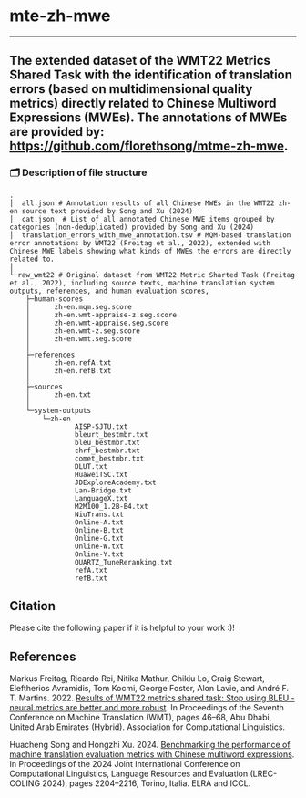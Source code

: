 # mte-zh-mwe
<!-- Copyright [19 Mar 2024] [florethsong]  

 Licensed under the Apache License, Version 2.0 (the "License");
 you may not use this file except in compliance with the License.
 You may obtain a copy of the License at

    http://www.apache.org/licenses/LICENSE-2.0

 Unless required by applicable law or agreed to in writing, software
 distributed under the License is distributed on an "AS IS" BASIS,
 WITHOUT WARRANTIES OR CONDITIONS OF ANY KIND, either express or implied.
 See the License for the specific language governing permissions and
 limitations under the License.-->
---
The extended dataset of the WMT22 Metrics Shared Task with the identification of translation errors (based on multidimensional quality metrics) directly related to Chinese Multiword Expressions (MWEs). The annotations of MWEs are provided by: https://github.com/florethsong/mtme-zh-mwe.
---

### :card_index_dividers: Description of file structure
```
.
│  all.json # Annotation results of all Chinese MWEs in the WMT22 zh-en source text provided by Song and Xu (2024)
│  cat.json  # List of all annotated Chinese MWE items grouped by categories (non-deduplicated) provided by Song and Xu (2024)
│  translation_errors_with_mwe_annotation.tsv # MQM-based translation error annotations by WMT22 (Freitag et al., 2022), extended with Chinese MWE labels showing what kinds of MWEs the errors are directly related to.
│  
└─raw_wmt22 # Original dataset from WMT22 Metric Sharted Task (Freitag et al., 2022), including source texts, machine translation system outputs, references, and human evaluation scores, 
    ├─human-scores
    │      zh-en.mqm.seg.score
    │      zh-en.wmt-appraise-z.seg.score
    │      zh-en.wmt-appraise.seg.score
    │      zh-en.wmt-z.seg.score
    │      zh-en.wmt.seg.score
    │      
    ├─references
    │      zh-en.refA.txt
    │      zh-en.refB.txt
    │      
    ├─sources
    │      zh-en.txt
    │      
    └─system-outputs
        └─zh-en
                AISP-SJTU.txt
                bleurt_bestmbr.txt
                bleu_bestmbr.txt
                chrf_bestmbr.txt
                comet_bestmbr.txt
                DLUT.txt
                HuaweiTSC.txt
                JDExploreAcademy.txt
                Lan-Bridge.txt
                LanguageX.txt
                M2M100_1.2B-B4.txt
                NiuTrans.txt
                Online-A.txt
                Online-B.txt
                Online-G.txt
                Online-W.txt
                Online-Y.txt
                QUARTZ_TuneReranking.txt
                refA.txt
                refB.txt
```
## Citation
Please cite the following paper if it is helpful to your work :)!



## References
Markus Freitag, Ricardo Rei, Nitika Mathur, Chikiu Lo, Craig Stewart, Eleftherios Avramidis, Tom Kocmi, George Foster, Alon Lavie, and André F. T. Martins. 2022. [Results of WMT22 metrics shared task: Stop using BLEU - neural metrics are better and more robust](https://aclanthology.org/2022.wmt-1.2). In Proceedings of the Seventh Conference on Machine Translation (WMT), pages 46–68, Abu Dhabi, United Arab Emirates (Hybrid). Association for Computational Linguistics.  

Huacheng Song and Hongzhi Xu. 2024. [Benchmarking the performance of machine translation evaluation metrics with Chinese multiword expressions](https://aclanthology.org/2024.lrec-main.198). In Proceedings of the 2024 Joint International Conference on Computational Linguistics, Language Resources and Evaluation (LREC-COLING 2024), pages 2204–2216, Torino, Italia. ELRA and ICCL.
